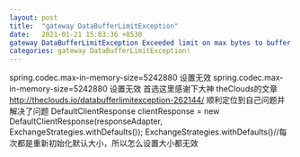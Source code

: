```yaml
---
layout: post
title:  "gateway DataBufferLimitException"
date:   2021-01-21 15:03:36 +0530
gateway DataBufferLimitException Exceeded limit on max bytes to buffer : 262144​
categories: gateway DataBufferLimitException!
---
```

spring.codec.max-in-memory-size=5242880 设置无效
spring.codec.max-in-memory-size=5242880 设置无效
首选这里感谢下大神 theClouds的文章 http://theclouds.io/databufferlimitexception-262144/
顺利定位到自己问题并解决了问题
DefaultClientResponse clientResponse = new DefaultClientResponse(responseAdapter, ExchangeStrategies.withDefaults());
ExchangeStrategies.withDefaults()//每次都是重新初始化默认大小，所以怎么设置大小都无效


